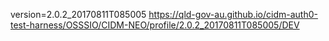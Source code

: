 version=2.0.2_20170811T085005
https://qld-gov-au.github.io/cidm-auth0-test-harness/OSSSIO/CIDM-NEO/profile/2.0.2_20170811T085005/DEV
